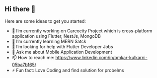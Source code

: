 ## Hi there 👋

Here are some ideas to get you started:

- 🔭 I’m currently working on Careocity Project which is cross-platform application using Flutter, NestJs, MongoDB 
- 🌱 I’m currently learning MERN Satck
- 🤔 I’m looking for help with Flutter Developer Jobs
- 💬 Ask me about Mobile Application Development
- 📫 How to reach me: https://www.linkedin.com/in/omkar-kulkarni-05ba7b165/
- ⚡ Fun fact: Love Coding and find solution for probelms 
